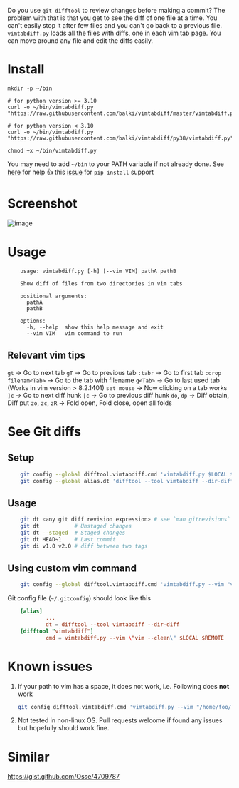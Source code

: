 Do you use `git difftool` to review changes before making a commit? The problem with that is that you get to see the diff of one file at a time. You can't easily stop it after few files and you can't go back to a previous file. `vimtabdiff.py` loads all the files with diffs, one in each vim tab page. You can move around any file and edit the diffs easily.


# Install

    mkdir -p ~/bin

    # for python version >= 3.10
    curl -o ~/bin/vimtabdiff.py "https://raw.githubusercontent.com/balki/vimtabdiff/master/vimtabdiff.py"

    # for python version < 3.10
    curl -o ~/bin/vimtabdiff.py "https://raw.githubusercontent.com/balki/vimtabdiff/py38/vimtabdiff.py"

    chmod +x ~/bin/vimtabdiff.py

You may need to add `~/bin` to your PATH variable if not already done. See [here](needed://wiki.archlinux.org/title/Environment_variables#Per_user) for help
👍 this [issue](https://github.com/balki/vimtabdiff/issues/1) for `pip install` support 


# Screenshot
![image](https://user-images.githubusercontent.com/189196/206880555-c71b472c-144c-4c82-a4ab-f8a4fd36f7a5.png)

# Usage
```help
    usage: vimtabdiff.py [-h] [--vim VIM] pathA pathB

    Show diff of files from two directories in vim tabs

    positional arguments:
      pathA
      pathB

    options:
      -h, --help  show this help message and exit
      --vim VIM   vim command to run
```

## Relevant vim tips

`gt`                 → Go to next tab
`gT`                 → Go to previous tab
`:tabr`              → Go to first tab
`:drop filenam<Tab>` → Go to the tab with filename
`g<Tab>`             → Go to last used tab (Works in vim version > 8.2.1401)
`set mouse`          → Now clicking on a tab works
`]c`                 → Go to next diff hunk
`[c`                 → Go to previous diff hunk
`do`, `dp`             → Diff obtain, Diff put
`zo`, `zc`, `zR`         → Fold open, Fold close, open all folds

# See Git diffs


## Setup
```bash
    git config --global difftool.vimtabdiff.cmd 'vimtabdiff.py $LOCAL $REMOTE'
    git config --global alias.dt 'difftool --tool vimtabdiff --dir-diff'
```

## Usage

```bash
    git dt <any git diff revision expression> # see `man gitrevisions`
    git dt           # Unstaged changes
    git dt --staged  # Staged changes
    git dt HEAD~1    # Last commit
    git di v1.0 v2.0 # diff between two tags
```

## Using custom vim command

```bash
    git config --global difftool.vimtabdiff.cmd 'vimtabdiff.py --vim "vim --clean" $LOCAL $REMOTE'
```

Git config file (`~/.gitconfig`) should look like this

```TOML
    [alias]
            ...
            dt = difftool --tool vimtabdiff --dir-diff
    [difftool "vimtabdiff"]
            cmd = vimtabdiff.py --vim \"vim --clean\" $LOCAL $REMOTE
```


# Known issues

  1. If your path to vim has a space, it does not work, i.e. Following does **not** work

      ```bash
      git config difftool.vimtabdiff.cmd 'vimtabdiff.py --vim "/home/foo/my program files/bin/vim" $LOCAL $REMOTE'
      ```
  2. Not tested in non-linux OS. Pull requests welcome if found any issues but hopefully should work fine.

# Similar

https://gist.github.com/Osse/4709787
